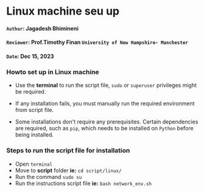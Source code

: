 # Linux machine seu up
#### `Author`: **Jagadesh Bhimineni**
#### `Reviewer`: **Prof.Timothy Finan** `University of New Hampshire- Manchester`
#### `Date`: Dec 15, 2023

### Howto set up in Linux machine 
- Use the **terminal** to run the script file, `sudo` or `superuser` privileges might be required.


- If any installation fails, you must manually run the required environment from script file.


- Some installations don't require any prerequisites. Certain dependencies are required, such as `pip`, which needs to be installed on `Python` before being installed.

### Steps to run the script file for installation
- Open `terminal` 
- Move to **script** folder **ie:** `cd script/linux/`
- Run the command `sudo su`
- Run the instructions script file **ie:** `bash network_env.sh`